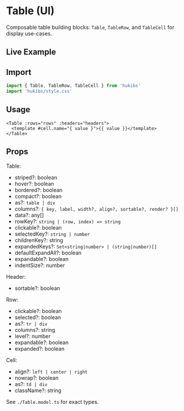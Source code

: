 # Table (UI)

Composable table building blocks: `Table`, `TableRow`, and `TableCell` for display use-cases.

## Live Example

<Example>
  <Table :columns="[{ key: 'name', label: 'Name' }, { key: 'age', label: 'Age', align: 'right' }]" :data="[{ name: 'Ada', age: 36 }, { name: 'Linus', age: 54 }]" />
</Example>

## Import

```ts
import { Table, TableRow, TableCell } from 'hukibs'
import 'hukibs/style.css'
```

## Usage

```vue
<Table :rows="rows" :headers="headers">
  <template #cell.name="{ value }">{{ value }}</template>
</Table>
```

## Props

Table:
- striped?: boolean
- hover?: boolean
- bordered?: boolean
- compact?: boolean
- as?: `table | div`
- columns?: `{ key, label, width?, align?, sortable?, render? }[]`
- data?: any[]
- rowKey?: `string | (row, index) => string`
- clickable?: boolean
- selectedKey?: `string | number`
- childrenKey?: string
- expandedKeys?: `Set<string|number> | (string|number)[]`
- defaultExpandAll?: boolean
- expandable?: boolean
- indentSize?: number

Header:
- sortable?: boolean

Row:
- clickable?: boolean
- selected?: boolean
- as?: `tr | div`
- columns?: string
- level?: number
- expandable?: boolean
- expanded?: boolean

Cell:
- align?: `left | center | right`
- nowrap?: boolean
- as?: `td | div`
- className?: string

See `./Table.model.ts` for exact types.
